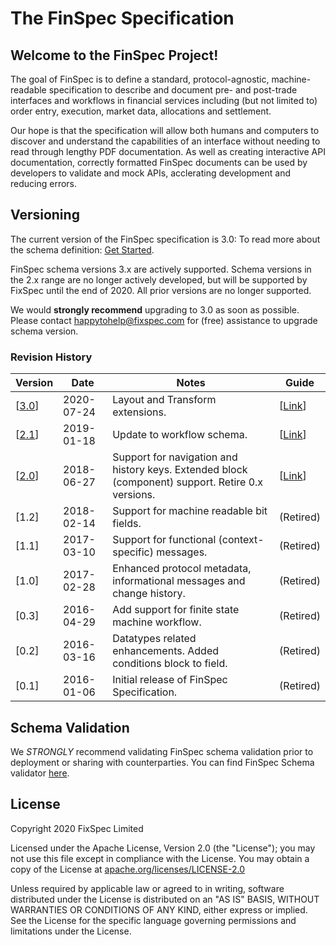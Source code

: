 # The FinSpec Specification

## Welcome to the FinSpec Project!

The goal of FinSpec is to define a standard, protocol-agnostic, machine-readable specification to describe and document pre- and post-trade interfaces and workflows in financial services including (but not limited to) order entry, execution, market data, allocations and settlement.

Our hope is that the specification will allow both humans and computers to discover and understand the capabilities of an interface without needing to read through lengthy PDF documentation.  As well as creating interactive API documentation, correctly formatted FinSpec documents can be used by developers to validate and mock APIs, acclerating development and reducing errors.

## Versioning

The current version of the FinSpec specification is 3.0: To read more about the schema definition: [Get Started](https://github.com/finspec/finspec-spec/blob/master/schemas/v3.x/3-0-schema.json).

FinSpec schema versions 3.x are actively supported. Schema versions in the 2.x range are no longer actively developed, but will be supported by FixSpec until the end of 2020. All prior versions are no longer supported.

We would **strongly recommend** upgrading to 3.0 as soon as possible. Please contact happytohelp@fixspec.com for (free) assistance to upgrade schema version.

### Revision History

Version | Date | Notes | Guide
--- | --- | --- | ---
[[3.0](https://github.com/finspec/finspec-spec/blob/master/schemas/v3.x/3-0-schema.json)] | 2020-07-24 | Layout and Transform extensions. | [[Link](https://github.com/finspec/finspec-spec/-/blob/master/documentation/schema_def_3.0.md)]
[[2.1](https://github.com/finspec/finspec-spec/blob/master/schemas/v2.1/schema.json)] | 2019-01-18 | Update to workflow schema. | [[Link](https://github.com/finspec/finspec-spec/-/blob/master/documentation/schema_def_2.1.md)]
[[2.0](https://github.com/finspec/finspec-spec/blob/master/schemas/v2.0/schema.json)] | 2018-06-27 | Support for navigation and history keys. Extended block (component) support. Retire 0.x versions. | [[Link](https://github.com/finspec/finspec-spec/-/blob/master/documentation/schema_def_2.0.md)]
[1.2] | 2018-02-14 | Support for machine readable bit fields. | (Retired)
[1.1] | 2017-03-10 | Support for functional (context-specific) messages. | (Retired)
[1.0] | 2017-02-28 | Enhanced protocol metadata, informational messages and change history. | (Retired)
[0.3] | 2016-04-29 | Add support for finite state machine workflow. | (Retired)
[0.2] | 2016-03-16 | Datatypes related enhancements. Added conditions block to field. | (Retired)
[0.1] | 2016-01-06 | Initial release of FinSpec Specification. | (Retired)


## Schema Validation

We *STRONGLY* recommend validating FinSpec schema validation prior to deployment or sharing with counterparties. You can find FinSpec Schema validator [here](https://github.com/finspec/finspec-validator).

## License

Copyright 2020 FixSpec Limited

Licensed under the Apache License, Version 2.0 (the "License");
you may not use this file except in compliance with the License.
You may obtain a copy of the License at [apache.org/licenses/LICENSE-2.0](http://www.apache.org/licenses/LICENSE-2.0)

Unless required by applicable law or agreed to in writing, software
distributed under the License is distributed on an "AS IS" BASIS,
WITHOUT WARRANTIES OR CONDITIONS OF ANY KIND, either express or implied.
See the License for the specific language governing permissions and
limitations under the License.

